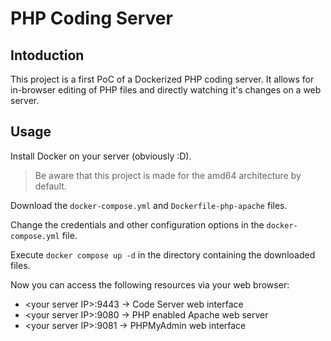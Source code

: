 # PHP Coding Server
## Intoduction
This project is a first PoC of a Dockerized PHP coding server. It allows for in-browser editing of PHP files and directly watching it's changes on a web server.

## Usage
Install Docker on your server (obviously :D).

> Be aware that this project is made for the amd64 architecture by default.

Download the `docker-compose.yml` and `Dockerfile-php-apache` files.

Change the credentials and other configuration options in the `docker-compose.yml` file.

Execute `docker compose up -d` in the directory containing the downloaded files.

Now you can access the following resources via your web browser:
- \<your server IP\>:9443 -> Code Server web interface
- \<your server IP\>:9080 -> PHP enabled Apache web server
- \<your server IP\>:9081 -> PHPMyAdmin web interface
